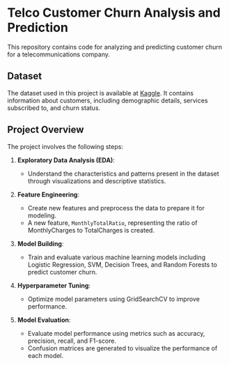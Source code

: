 # Telco Customer Churn Analysis and Prediction

This repository contains code for analyzing and predicting customer churn for a telecommunications company.

## Dataset

The dataset used in this project is available at [Kaggle](https://www.kaggle.com/blastchar/telco-customer-churn). It contains information about customers, including demographic details, services subscribed to, and churn status.

## Project Overview

The project involves the following steps:

1. **Exploratory Data Analysis (EDA)**:
   - Understand the characteristics and patterns present in the dataset through visualizations and descriptive statistics.

2. **Feature Engineering**:
   - Create new features and preprocess the data to prepare it for modeling.
   - A new feature, `MonthlyTotalRatio`, representing the ratio of MonthlyCharges to TotalCharges is created.

3. **Model Building**:
   - Train and evaluate various machine learning models including Logistic Regression, SVM, Decision Trees, and Random Forests to predict customer churn.

4. **Hyperparameter Tuning**:
   - Optimize model parameters using GridSearchCV to improve performance.

5. **Model Evaluation**:
   - Evaluate model performance using metrics such as accuracy, precision, recall, and F1-score.
   - Confusion matrices are generated to visualize the performance of each model.

